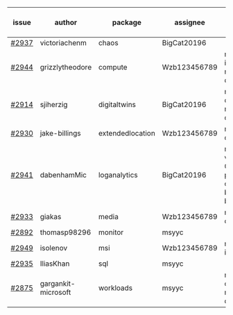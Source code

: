 | issue | author | package | assignee | bot advice | created date of issue | target release date | date from target |
| ------ | ------ | ------ | ------ | ------ | ------ | ------ | :-----: |
| [#2937](https://github.com/Azure/sdk-release-request/issues/2937) | victoriachenm | chaos | BigCat20196 |   | 06-22 | 07-01 |   |
| [#2944](https://github.com/Azure/sdk-release-request/issues/2944) | grizzlytheodore | compute | Wzb123456789 | new issue ! <br> release date < 2 ! <br> | 06-23 | 06-30 | 2 |
| [#2914](https://github.com/Azure/sdk-release-request/issues/2914) | sjiherzig | digitaltwins | BigCat20196 | new comment.  <br> release date < 2 ! <br> | 06-13 | 06-30 | 2 |
| [#2930](https://github.com/Azure/sdk-release-request/issues/2930) | jake-billings | extendedlocation | Wzb123456789 |   release date < 2 ! <br> | 06-20 | 06-27 | 0 |
| [#2941](https://github.com/Azure/sdk-release-request/issues/2941) | dabenhamMic | loganalytics | BigCat20196 | new version is 0.0.0, please check base branch!   | 06-23 | 07-07 |   |
| [#2933](https://github.com/Azure/sdk-release-request/issues/2933) | giakas | media | Wzb123456789 | new comment.  <br> | 06-21 | 06-23 |   |
| [#2892](https://github.com/Azure/sdk-release-request/issues/2892) | thomasp98296 | monitor | msyyc |   | 06-06 | 06-20 |   |
| [#2949](https://github.com/Azure/sdk-release-request/issues/2949) | isolenov | msi | Wzb123456789 | new issue ! <br> | 06-24 | 07-12 |   |
| [#2935](https://github.com/Azure/sdk-release-request/issues/2935) | IliasKhan | sql | msyyc |   | 06-22 | 07-05 |   |
| [#2875](https://github.com/Azure/sdk-release-request/issues/2875) | gargankit-microsoft | workloads | msyyc | new comment.  <br> release date < 2 ! <br> | 06-03 | 06-30 | 2 |
